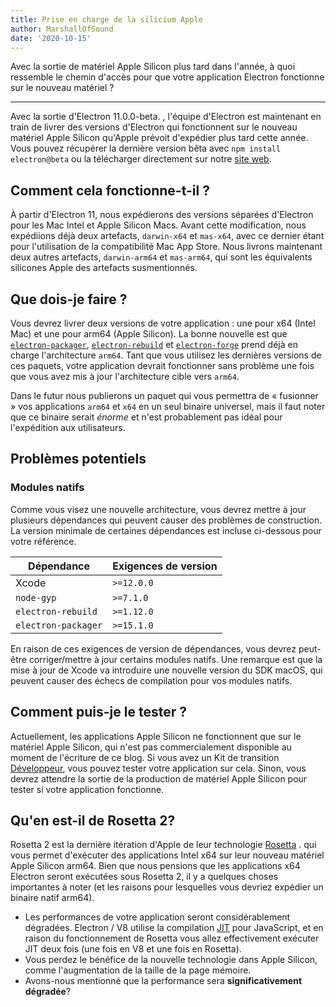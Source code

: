 ```yaml
---
title: Prise en charge de la silicium Apple
author: MarshallOfSound
date: '2020-10-15'
---
```


Avec la sortie de matériel Apple Silicon plus tard dans l'année, à quoi ressemble le chemin d'accès pour que votre application Electron fonctionne sur le nouveau matériel ?

---

Avec la sortie d'Electron 11.0.0-beta. , l'équipe d'Electron est maintenant en train de livrer des versions d'Electron qui fonctionnent sur le nouveau matériel Apple Silicon qu'Apple prévoit d'expédier plus tard cette année. Vous pouvez récupérer la dernière version bêta avec `npm install electron@beta` ou la télécharger directement sur notre [site web](https://electronjs.org/releases/stable).

## Comment cela fonctionne-t-il ?

À partir d'Electron 11, nous expédierons des versions séparées d'Electron pour les Mac Intel et Apple Silicon Macs. Avant cette modification, nous expédiions déjà deux artefacts, `darwin-x64` et `mas-x64`, avec ce dernier étant pour l'utilisation de la compatibilité Mac App Store. Nous livrons maintenant deux autres artefacts, `darwin-arm64` et `mas-arm64`, qui sont les équivalents silicones Apple des artefacts susmentionnés.

## Que dois-je faire ?

Vous devrez livrer deux versions de votre application : une pour x64 (Intel Mac) et une pour arm64 (Apple Silicon). La bonne nouvelle est que [`electron-packager`](https://github.com/electron/electron-packager/), [`electron-rebuild`](https://github.com/electron/electron-rebuild/) et [`electron-forge`](https://github.com/electron-userland/electron-forge/) prend déjà en charge l'architecture `arm64`. Tant que vous utilisez les dernières versions de ces paquets, votre application devrait fonctionner sans problème une fois que vous avez mis à jour l'architecture cible vers `arm64`.

Dans le futur nous publierons un paquet qui vous permettra de « fusionner » vos applications `arm64` et `x64` en un seul binaire universel, mais il faut noter que ce binaire serait _énorme_ et n'est probablement pas idéal pour l'expédition aux utilisateurs.

## Problèmes potentiels

### Modules natifs

Comme vous visez une nouvelle architecture, vous devrez mettre à jour plusieurs dépendances qui peuvent causer des problèmes de construction. La version minimale de certaines dépendances est incluse ci-dessous pour votre référence.

| Dépendance          | Exigences de version |
| ------------------- | -------------------- |
| Xcode               | `>=12.0.0`        |
| `node-gyp`          | `>=7.1.0`         |
| `electron-rebuild`  | `>=1.12.0`        |
| `electron-packager` | `>=15.1.0`        |

En raison de ces exigences de version de dépendances, vous devrez peut-être corriger/mettre à jour certains modules natifs.  Une remarque est que la mise à jour de Xcode va introduire une nouvelle version du SDK macOS, qui peuvent causer des échecs de compilation pour vos modules natifs.


## Comment puis-je le tester ?

Actuellement, les applications Apple Silicon ne fonctionnent que sur le matériel Apple Silicon, qui n'est pas commercialement disponible au moment de l'écriture de ce blog. Si vous avez un Kit de transition [Développeur](https://developer.apple.com/programs/universal/), vous pouvez tester votre application sur cela. Sinon, vous devrez attendre la sortie de la production de matériel Apple Silicon pour tester si votre application fonctionne.

## Qu'en est-il de Rosetta 2?

Rosetta 2 est la dernière itération d'Apple de leur technologie [Rosetta](https://en.wikipedia.org/wiki/Rosetta_(software)) . qui vous permet d'exécuter des applications Intel x64 sur leur nouveau matériel Apple Silicon arm64. Bien que nous pensions que les applications x64 Electron seront exécutées sous Rosetta 2, il y a quelques choses importantes à noter (et les raisons pour lesquelles vous devriez expédier un binaire natif arm64).

* Les performances de votre application seront considérablement dégradées. Electron / V8 utilise la compilation [JIT](https://en.wikipedia.org/wiki/Just-in-time_compilation) pour JavaScript, et en raison du fonctionnement de Rosetta vous allez effectivement exécuter JIT deux fois (une fois en V8 et une fois en Rosetta).
* Vous perdez le bénéfice de la nouvelle technologie dans Apple Silicon, comme l'augmentation de la taille de la page mémoire.
* Avons-nous mentionné que la performance sera **significativement dégradée**?
